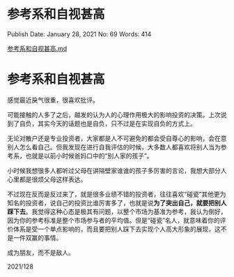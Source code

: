 # 参考系和自视甚高

Publish Date: January 28, 2021
No: 69
Words: 414

[参考系和自视甚高.md](%E5%8F%82%E8%80%83%E7%B3%BB%E5%92%8C%E8%87%AA%E8%A7%86%E7%94%9A%E9%AB%98%20877bf77a52e146e286cde411909c0c7a.md)

# 参考系和自视甚高

感觉最近戾气很重，很喜欢批评。

可能接触的人多了之后，越发的认为人的心理作用极大的影响投资的决策。上次说到了自负，其实今天的话题也是自负，只不过是在实现自负的方式上。

无论对散户还是专业投资者，大家都是人不可避免的都会受自尊心的影响，会在意别人怎么看自己。但我发现在进行自我评估的时候，大多数人都喜欢将别人当为参考系，也就是以前小时候爸妈口中的“别人家的孩子”。

小时候我想很多人都听过父母在讲隔壁家谁谁的孩子多厉害的言论，我想大部分人心里都是很烦父母这样表达。

不过现在反而是反过来了，就是很多业绩不错的投资者，往往喜欢“碰瓷”其他更为知名的投资者，说自己的投资比谁厉害多了，也就是说**为了突出自己，就要把别人踩下去**。我觉得这种心态是极其有问题，以整个市场为基准为参考，我认为倒好，因为你的参考标准是整个市场参与者的平均值。但是“碰瓷”名人，就意味着你的评价体系是受一个单点影响的，而且要把别人踩下去实现个人高大形象的展现，这不是一件双赢的事情。

成为朋友，而不是敌人。

2021/128